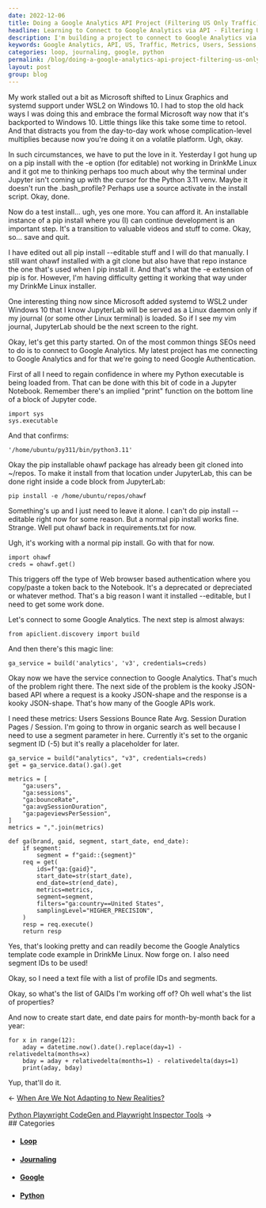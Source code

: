 ```yaml
---
date: 2022-12-06
title: Doing a Google Analytics API Project (Filtering US Only Traffic)
headline: Learning to Connect to Google Analytics via API - Filtering US Only Traffic
description: I'm building a project to connect to Google Analytics via their API, and I've written code to retrieve metrics such as users, sessions, bounce rate, average session duration and pages/session. I'm also creating a text file with a list of profile IDs, segments and start/end dates for the past year, and I've written a loop to generate the start and end dates for each month. Follow along with my project to learn more!
keywords: Google Analytics, API, US, Traffic, Metrics, Users, Sessions, Bounce Rate, Average Session Duration, Pages/Session, Segment, Organic Search, Profile IDs, Start Date, End Date, Loop, Pip Install
categories: loop, journaling, google, python
permalink: /blog/doing-a-google-analytics-api-project-filtering-us-only-traffic/
layout: post
group: blog
---
```



My work stalled out a bit as Microsoft shifted to Linux Graphics and systemd
support under WSL2 on Windows 10. I had to stop the old hack ways I was doing
this and embrace the formal Microsoft way now that it's backported to Windows
10. Little things like this take some time to retool. And that distracts you
from the day-to-day work whose complication-level multiplies because now you're
doing it on a volatile platform. Ugh, okay.

In such circumstances, we have to put the love in it. Yesterday I got hung up
on a pip install with the -e option (for editable) not working in DrinkMe Linux
and it got me to thinking perhaps too much about why the terminal under Jupyter
isn't coming up with the cursor for the Python 3.11 venv. Maybe it doesn't run
the .bash_profile? Perhaps use a source activate in the install script. Okay,
done.

Now do a test install... ugh, yes one more. You can afford it. An installable
instance of a pip install where you (I) can continue development is an
important step. It's a transition to valuable videos and stuff to come. Okay,
so... save and quit.

I have edited out all pip install --editable stuff and I will do that manually.
I still want ohawf installed with a git clone but also have that repo instance
the one that's used when I pip install it. And that's what the -e extension of
pip is for. However, I'm having difficulty getting it working that way under my
DrinkMe Linux installer.

One interesting thing now since Microsoft added systemd to WSL2 under Windows
10 that I know JupyterLab will be served as a Linux daemon only if my journal
(or some other Linux terminal) is loaded. So if I see my vim journal,
JupyterLab should be the next screen to the right.

Okay, let's get this party started. On of the most common things SEOs need to
do is to connect to Google Analytics. My latest project has me connecting to
Google Analytics and for that we're going to need Google Authentication.

First of all I need to regain confidence in where my Python executable is
being loaded from. That can be done with this bit of code in a Jupyter
Notebook. Remember there's an implied "print" function on the bottom line of a
block of Jupyter code.

    import sys
    sys.executable

And that confirms:

    '/home/ubuntu/py311/bin/python3.11'

Okay the pip installable ohawf package has already been git cloned into
~/repos. To make it install from that location under JupyterLab, this can be
done right inside a code block from JupyterLab:

    pip install -e /home/ubuntu/repos/ohawf

Something's up and I just need to leave it alone. I can't do pip install
--editable right now for some reason. But a normal pip install works fine.
Strange. Well put ohawf back in requirements.txt for now.

Ugh, it's working with a normal pip install. Go with that for now.

    import ohawf
    creds = ohawf.get()

This triggers off the type of Web browser based authentication where you
copy/paste a token back to the Notebook. It's a deprecated or depreciated or
whatever method. That's a big reason I want it installed --editable, but I need
to get some work done.

Let's connect to some Google Analytics. The next step is almost always:

    from apiclient.discovery import build

And then there's this magic line:

    ga_service = build('analytics', 'v3', credentials=creds)

Okay now we have the service connection to Google Analytics. That's much of the
problem right there. The next side of the problem is the kooky JSON-based API
where a request is a kooky JSON-shape and the response is a kooky JSON-shape.
That's how many of the Google APIs work.

I need these metrics: Users	Sessions	Bounce Rate	Avg. Session Duration	Pages /
Session. I'm going to throw in organic search as well because I need to use a
segment parameter in here. Currently it's set to the organic segment ID (-5)
but it's really a placeholder for later.

    ga_service = build("analytics", "v3", credentials=creds)
    get = ga_service.data().ga().get

    metrics = [
        "ga:users",
        "ga:sessions",
        "ga:bounceRate",
        "ga:avgSessionDuration",
        "ga:pageviewsPerSession",
    ]
    metrics = ",".join(metrics)

    def ga(brand, gaid, segment, start_date, end_date):
        if segment:
            segment = f"gaid::{segment}"
        req = get(
            ids=f"ga:{gaid}",
            start_date=str(start_date),
            end_date=str(end_date),
            metrics=metrics,
            segment=segment,
            filters="ga:country==United States",
            samplingLevel="HIGHER_PRECISION",
        )
        resp = req.execute()
        return resp

Yes, that's looking pretty and can readily become the Google Analytics template
code example in DrinkMe Linux. Now forge on. I also need segment IDs to be
used!

Okay, so I need a text file with a list of profile IDs and segments.

Okay, so what's the list of GAIDs I'm working off of? Oh well what's the list
of properties?

And now to create start date, end date pairs for month-by-month back for a
year:

    for x in range(12):
        aday = datetime.now().date().replace(day=1) - relativedelta(months=x)
        bday = aday + relativedelta(months=1) - relativedelta(days=1)
        print(aday, bday)

Yup, that'll do it.

<div class="arrow-links"><div class="post-nav-prev"><span class="arrow">&larr;&nbsp;</span><a href="/blog/when-are-we-not-adapting-to-new-realities/">When Are We Not Adapting to New Realities?</a></div> &nbsp; <div class="post-nav-next"><a href="/blog/python-playwright-codegen-and-playwright-inspector-tools/">Python Playwright CodeGen and Playwright Inspector Tools</a><span class="arrow">&nbsp;&rarr;</span></div></div>
## Categories

<ul>
<li><h4><a href='/loop/'>Loop</a></h4></li>
<li><h4><a href='/journaling/'>Journaling</a></h4></li>
<li><h4><a href='/google/'>Google</a></h4></li>
<li><h4><a href='/python/'>Python</a></h4></li></ul>